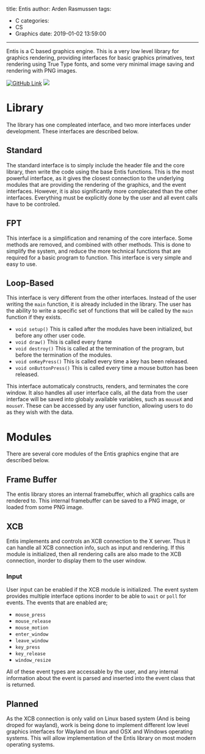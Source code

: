 title: Entis
author: Arden Rasmussen
tags:
  - C
categories:
  - CS
  - Graphics
date: 2019-01-02 13:59:00
---
Entis is a C based graphics engine. This is a very low level library for graphics rendering, providing interfaces for basic graphics primatives, text rendering using True Type fonts, and some very minimal image saving and rendering with PNG images.

[![GitHub Link](https://img.shields.io/badge/Github-Entis-blue.svg?style=for-the-badge)](https://github.com/LuxAtrumStudio/entis) ![](https://img.shields.io/github/repo-size/LuxAtrumStudio/entis.svg?style=for-the-badge)

<!-- more -->

# Library #

The library has one compleated interface, and two more interfaces under development. These interfaces are described below.

## Standard ##

The standard interface is to simply include the header file and the core library, then write the code using the base Entis functions. This is the most powerful interface, as it gives the closest connection to the underlying modules that are providing the rendering of the graphics, and the event interfaces. However, it is also significantly more complecated than the other interfaces. Everything must be explicitly done by the user and all event calls have to be controled.

## FPT ##

This interface is a simplification and renaming of the core interface. Some methods are removed, and combined with other methods. This is done to simplify the system, and reduce the more technical functions that are required for a basic program to function. This interface is very simple and easy to use.

## Loop-Based ##

This interface is very different from the other interfaces. Instead of the user writing the ``main`` function, it is already included in the library. The user has the ability to write a specific set of functions that will be called by the ``main`` function if they exists.

* ``void setup()`` This is called after the modules have been initialized, but before any other user code.
* ``void draw()`` This is called every frame
* ``void destroy()`` This is called at the termination of the program, but before the termination of the modules.
* ``void onKeyPress()`` This is called every time a key has been released.
* ``void onButtonPress()`` This is called every time a mouse button has been released.

This interface automaticaly constructs, renders, and terminates the core window. It also handles all user interface calls, all the data from the user interface will be saved into globaly available variables, such as ``mouseX`` and ``mouseY``. These can be accessed by any user function, allowing users to do as they wish with the data.

# Modules #

There are several core modules of the Entis graphics engine that are described below.

## Frame Buffer ##

The entis library stores an internal framebuffer, which all graphics calls are rendered to. This internal framebuffer can be saved to a PNG image, or loaded from some PNG image.

## XCB ##

Entis implements and controls an XCB connection to the X server. Thus it can handle all XCB connection info, such as input and rendering. If this module is initialized, then all rendering calls are also made to the XCB connection, inorder to display them to the user window.

### Input ###

User input can be enabled if the XCB module is initialized. The event system provides multiple interface options inorder to be able to ``wait`` or ``poll`` for events. The events that are enabled are;

* ``mouse_press``
* ``mouse_release``
* ``mouse_motion``
* ``enter_window``
* ``leave_window``
* ``key_press``
* ``key_release``
* ``window_resize``

All of these event types are accessable by the user, and any internal information about the event is parsed and inserted into the event class that is returned.

## Planned ##

As the XCB connection is only valid on Linux based system (And is being droped for wayland), work is being done to implement different low level graphics interfaces for Wayland on linux and OSX and Windows operating systems. This will allow implementation of the Entis library on most modern operating systems.